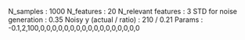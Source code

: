 N_samples                     : 1000
N_features                    : 20
N_relevant features           : 3
STD for noise generation      : 0.35
Noisy y (actual / ratio)      : 210 / 0.21
Params                        : -0.1,2,100,0,0,0,0,0,0,0,0,0,0,0,0,0,0,0,0,0
